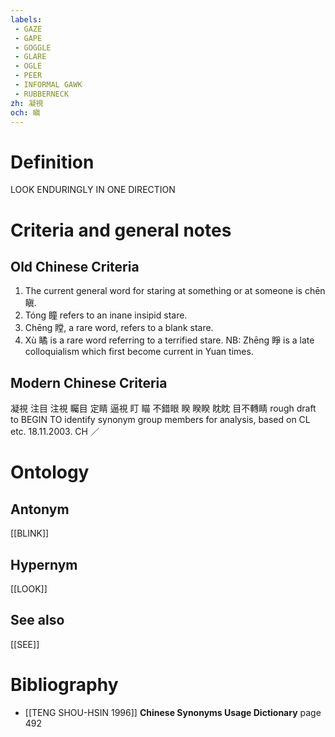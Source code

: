 ```yaml
---
labels: 
 - GAZE
 - GAPE
 - GOGGLE
 - GLARE
 - OGLE
 - PEER
 - INFORMAL GAWK
 - RUBBERNECK
zh: 凝視
och: 瞋
---
```


# Definition
LOOK ENDURINGLY IN ONE DIRECTION
# Criteria and general notes
## Old Chinese Criteria
1. The current general word for staring at something or at someone is chēn 瞋.
2. Tóng 瞳 refers to an inane insipid stare.
3. Chēng 瞠, a rare word, refers to a blank stare.
4. Xù 瞲 is a rare word referring to a terrified stare.
NB: Zhēng 睜 is a late colloquialism which first become current in Yuan times.
## Modern Chinese Criteria
凝視
注目
注視
矚目
定睛
逼視
盯
瞄
不錯眼
睽
睽睽
眈眈
目不轉睛
rough draft to BEGIN TO identify synonym group members for analysis, based on CL etc. 18.11.2003. CH ／
# Ontology

## Antonym
[[BLINK]]
## Hypernym
[[LOOK]]
## See also
[[SEE]]
# Bibliography
- [[TENG SHOU-HSIN 1996]]
**Chinese Synonyms Usage Dictionary** page 492
